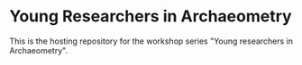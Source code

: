 ﻿# Young Researchers in Archaeometry

This is the hosting repository for the workshop series "Young researchers in Archaeometry". 